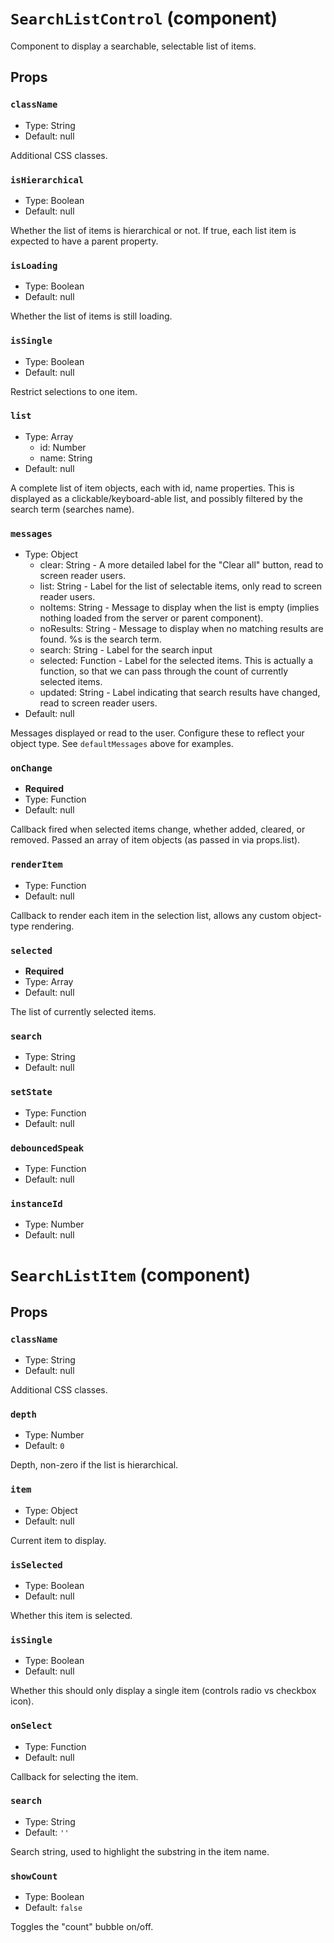 `SearchListControl` (component)
===============================

Component to display a searchable, selectable list of items.

Props
-----

### `className`

- Type: String
- Default: null

Additional CSS classes.

### `isHierarchical`

- Type: Boolean
- Default: null

Whether the list of items is hierarchical or not. If true, each list item is expected to
have a parent property.

### `isLoading`

- Type: Boolean
- Default: null

Whether the list of items is still loading.

### `isSingle`

- Type: Boolean
- Default: null

Restrict selections to one item.

### `list`

- Type: Array
  - id: Number
  - name: String
- Default: null

A complete list of item objects, each with id, name properties. This is displayed as a
clickable/keyboard-able list, and possibly filtered by the search term (searches name).

### `messages`

- Type: Object
  - clear: String - A more detailed label for the "Clear all" button, read to screen reader users.
  - list: String - Label for the list of selectable items, only read to screen reader users.
  - noItems: String - Message to display when the list is empty (implies nothing loaded from the server
or parent component).
  - noResults: String - Message to display when no matching results are found. %s is the search term.
  - search: String - Label for the search input
  - selected: Function - Label for the selected items. This is actually a function, so that we can pass
through the count of currently selected items.
  - updated: String - Label indicating that search results have changed, read to screen reader users.
- Default: null

Messages displayed or read to the user. Configure these to reflect your object type.
See `defaultMessages` above for examples.

### `onChange`

- **Required**
- Type: Function
- Default: null

Callback fired when selected items change, whether added, cleared, or removed.
Passed an array of item objects (as passed in via props.list).

### `renderItem`

- Type: Function
- Default: null

Callback to render each item in the selection list, allows any custom object-type rendering.

### `selected`

- **Required**
- Type: Array
- Default: null

The list of currently selected items.

### `search`

- Type: String
- Default: null


### `setState`

- Type: Function
- Default: null


### `debouncedSpeak`

- Type: Function
- Default: null


### `instanceId`

- Type: Number
- Default: null


`SearchListItem` (component)
============================



Props
-----

### `className`

- Type: String
- Default: null

Additional CSS classes.

### `depth`

- Type: Number
- Default: `0`

Depth, non-zero if the list is hierarchical.

### `item`

- Type: Object
- Default: null

Current item to display.

### `isSelected`

- Type: Boolean
- Default: null

Whether this item is selected.

### `isSingle`

- Type: Boolean
- Default: null

Whether this should only display a single item (controls radio vs checkbox icon).

### `onSelect`

- Type: Function
- Default: null

Callback for selecting the item.

### `search`

- Type: String
- Default: `''`

Search string, used to highlight the substring in the item name.

### `showCount`

- Type: Boolean
- Default: `false`

Toggles the "count" bubble on/off.

